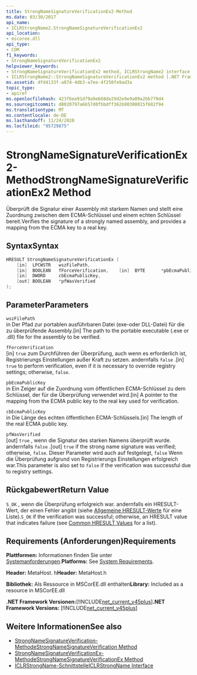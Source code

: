 ```yaml
---
title: StrongNameSignatureVerificationEx2-Method
ms.date: 03/30/2017
api_name:
- ICLRStrongName2.StrongNameSignatureVerificationEx2
api_location:
- mscoree.dll
api_type:
- COM
f1_keywords:
- StrongNameSignatureVerificationEx2
helpviewer_keywords:
- StrongNameSignatureVerificationEx2 method, ICLRStrongName2 interface [.NET Framework hosting]
- ICLRStrongName2::StrongNameSignatureVerificationEx2 method [.NET Framework hosting]
ms.assetid: dfd4133f-a074-4db3-a7ee-4f250fe9ad3a
topic_type:
- apiref
ms.openlocfilehash: 423f6ee91d79a9e668de29d2e9e9a09a2bb779d4
ms.sourcegitcommit: d8020797a6657d0fbbdff362b80300815f682f94
ms.translationtype: MT
ms.contentlocale: de-DE
ms.lasthandoff: 11/24/2020
ms.locfileid: "95729875"
---
```

# <a name="strongnamesignatureverificationex2-method"></a><span data-ttu-id="366b7-102">StrongNameSignatureVerificationEx2-Method</span><span class="sxs-lookup"><span data-stu-id="366b7-102">StrongNameSignatureVerificationEx2 Method</span></span>

<span data-ttu-id="366b7-103">Überprüft die Signatur einer Assembly mit starkem Namen und stellt eine Zuordnung zwischen dem ECMA-Schlüssel und einem echten Schlüssel bereit.</span><span class="sxs-lookup"><span data-stu-id="366b7-103">Verifies the signature of a strongly named assembly, and provides a mapping from the ECMA key to a real key.</span></span>  
  
## <a name="syntax"></a><span data-ttu-id="366b7-104">Syntax</span><span class="sxs-lookup"><span data-stu-id="366b7-104">Syntax</span></span>  
  
```cpp  
HRESULT StrongNameSignatureVerificationEx (  
    [in]  LPCWSTR   wszFilePath,  
    [in]  BOOLEAN   fForceVerification,    [in]  BYTE      *pbEcmaPublicKey,  
    [in]  DWORD     cbEcmaPublicKey,  
    [out] BOOLEAN   *pfWasVerified  
);  
```  
  
## <a name="parameters"></a><span data-ttu-id="366b7-105">Parameter</span><span class="sxs-lookup"><span data-stu-id="366b7-105">Parameters</span></span>  

 `wszFilePath`  
 <span data-ttu-id="366b7-106">in Der Pfad zur portablen ausführbaren Datei (exe-oder DLL-Datei) für die zu überprüfende Assembly.</span><span class="sxs-lookup"><span data-stu-id="366b7-106">[in] The path to the portable executable (.exe or .dll) file for the assembly to be verified.</span></span>  
  
 `fForceVerification`  
 <span data-ttu-id="366b7-107">[in] `true` zum Durchführen der Überprüfung, auch wenn es erforderlich ist, Registrierungs Einstellungen außer Kraft zu setzen. andernfalls `false` .</span><span class="sxs-lookup"><span data-stu-id="366b7-107">[in] `true` to perform verification, even if it is necessary to override registry settings; otherwise, `false`.</span></span>  
  
 `pbEcmaPublicKey`  
 <span data-ttu-id="366b7-108">in Ein Zeiger auf die Zuordnung vom öffentlichen ECMA-Schlüssel zu dem Schlüssel, der für die Überprüfung verwendet wird.</span><span class="sxs-lookup"><span data-stu-id="366b7-108">[in] A pointer to the mapping from the ECMA public key to the real key used for verification.</span></span>  
  
 `cbEcmaPublicKey`  
 <span data-ttu-id="366b7-109">in Die Länge des echten öffentlichen ECMA-Schlüssels.</span><span class="sxs-lookup"><span data-stu-id="366b7-109">[in] The length of the real ECMA public key.</span></span>  
  
 `pfWasVerified`  
 <span data-ttu-id="366b7-110">[out] `true` , wenn die Signatur des starken Namens überprüft wurde. andernfalls `false` .</span><span class="sxs-lookup"><span data-stu-id="366b7-110">[out] `true` if the strong name signature was verified; otherwise, `false`.</span></span> <span data-ttu-id="366b7-111">Dieser Parameter wird auch auf festgelegt, `false` Wenn die Überprüfung aufgrund von Registrierungs Einstellungen erfolgreich war.</span><span class="sxs-lookup"><span data-stu-id="366b7-111">This parameter is also set to `false` if the verification was successful due to registry settings.</span></span>  
  
## <a name="return-value"></a><span data-ttu-id="366b7-112">Rückgabewert</span><span class="sxs-lookup"><span data-stu-id="366b7-112">Return Value</span></span>  

 <span data-ttu-id="366b7-113">`S_OK` , wenn die Überprüfung erfolgreich war. andernfalls ein HRESULT-Wert, der einen Fehler angibt (siehe [Allgemeine HRESULT-Werte](/windows/win32/seccrypto/common-hresult-values) für eine Liste).</span><span class="sxs-lookup"><span data-stu-id="366b7-113">`S_OK` if the verification was successful; otherwise, an HRESULT value that indicates failure (see [Common HRESULT Values](/windows/win32/seccrypto/common-hresult-values) for a list).</span></span>  
  
## <a name="requirements"></a><span data-ttu-id="366b7-114">Requirements (Anforderungen)</span><span class="sxs-lookup"><span data-stu-id="366b7-114">Requirements</span></span>  

 <span data-ttu-id="366b7-115">**Plattformen:** Informationen finden Sie unter [Systemanforderungen](../../get-started/system-requirements.md).</span><span class="sxs-lookup"><span data-stu-id="366b7-115">**Platforms:** See [System Requirements](../../get-started/system-requirements.md).</span></span>  
  
 <span data-ttu-id="366b7-116">**Header:** MetaHost. h</span><span class="sxs-lookup"><span data-stu-id="366b7-116">**Header:** MetaHost.h</span></span>  
  
 <span data-ttu-id="366b7-117">**Bibliothek:** Als Ressource in MSCorEE.dll enthalten</span><span class="sxs-lookup"><span data-stu-id="366b7-117">**Library:** Included as a resource in MSCorEE.dll</span></span>  
  
 <span data-ttu-id="366b7-118">**.NET Framework Versionen:**[!INCLUDE[net_current_v45plus](../../../../includes/net-current-v45plus-md.md)]</span><span class="sxs-lookup"><span data-stu-id="366b7-118">**.NET Framework Versions:** [!INCLUDE[net_current_v45plus](../../../../includes/net-current-v45plus-md.md)]</span></span>  
  
## <a name="see-also"></a><span data-ttu-id="366b7-119">Weitere Informationen</span><span class="sxs-lookup"><span data-stu-id="366b7-119">See also</span></span>

- [<span data-ttu-id="366b7-120">StrongNameSignatureVerification-Methode</span><span class="sxs-lookup"><span data-stu-id="366b7-120">StrongNameSignatureVerification Method</span></span>](iclrstrongname-strongnamesignatureverification-method.md)
- [<span data-ttu-id="366b7-121">StrongNameSignatureVerificationEx-Methode</span><span class="sxs-lookup"><span data-stu-id="366b7-121">StrongNameSignatureVerificationEx Method</span></span>](iclrstrongname-strongnamesignatureverificationex-method.md)
- [<span data-ttu-id="366b7-122">ICLRStrongName-Schnittstelle</span><span class="sxs-lookup"><span data-stu-id="366b7-122">ICLRStrongName Interface</span></span>](iclrstrongname-interface.md)
